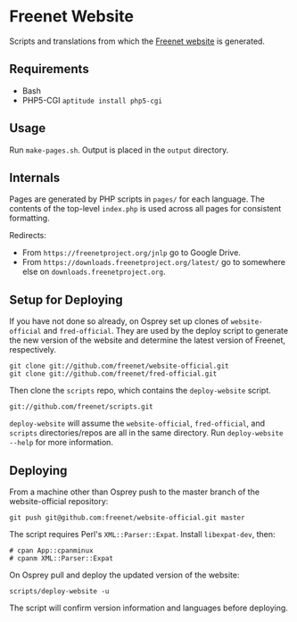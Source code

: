 # Freenet Website

Scripts and translations from which the [Freenet website](https://freenetproject.org) is generated.

## Requirements

 - Bash
 - PHP5-CGI `aptitude install php5-cgi`

## Usage

Run `make-pages.sh`. Output is placed in the `output` directory.

## Internals

Pages are generated by PHP scripts in `pages/` for each language. The contents of the top-level `index.php` is used across all pages for consistent formatting.

Redirects:

* From `https://freenetproject.org/jnlp` go to Google Drive.
* From `https://downloads.freenetproject.org/latest/` go to somewhere else on `downloads.freenetproject.org`.

## Setup for Deploying


If you have not done so already, on Osprey set up clones of `website-official` and `fred-official`. They are used by the deploy script to generate the new version of the website and determine the latest version of Freenet, respectively.

    git clone git://github.com/freenet/website-official.git
    git clone git://github.com/freenet/fred-official.git

Then clone the `scripts` repo, which contains the `deploy-website` script.

    git://github.com/freenet/scripts.git

`deploy-website` will assume the `website-official`, `fred-official`, and `scripts` directories/repos are all in the same directory. Run `deploy-website --help` for more information.

## Deploying

From a machine other than Osprey push to the master branch of the website-official repository:

    git push git@github.com:freenet/website-official.git master

The script requires Perl's `XML::Parser::Expat`. Install `libexpat-dev`,
then:

    # cpan App::cpanminux
    # cpanm XML::Parser::Expat

On Osprey pull and deploy the updated version of the website:

    scripts/deploy-website -u

The script will confirm version information and languages before deploying.

